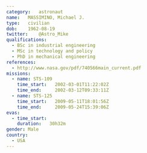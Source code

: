 ```yaml
---
category:	astronaut
name:	MASSIMINO, Michael J.
type:	civilian
dob:	1962-08-19
twitter:	@Astro_Mike
qualifications:
  - BSc in industrial engineering
  - MSc in technology and policy
  - PhD in mechanical engineering
references:
  - http://www.nasa.gov/pdf/740566main_current.pdf
missions:
  - name: STS-109
    time_start:   2002-03-01T11:22:02Z
    time_end:     2002-03-12T09:33:11Z
  - name: STS-125
    time_start:   2009-05-11T18:01:56Z
    time_end:     2009-05-24T15:39:06Z
evas:
  - time_start: 
    duration:   30h32m
gender:	Male
country:
  - USA
---
```

